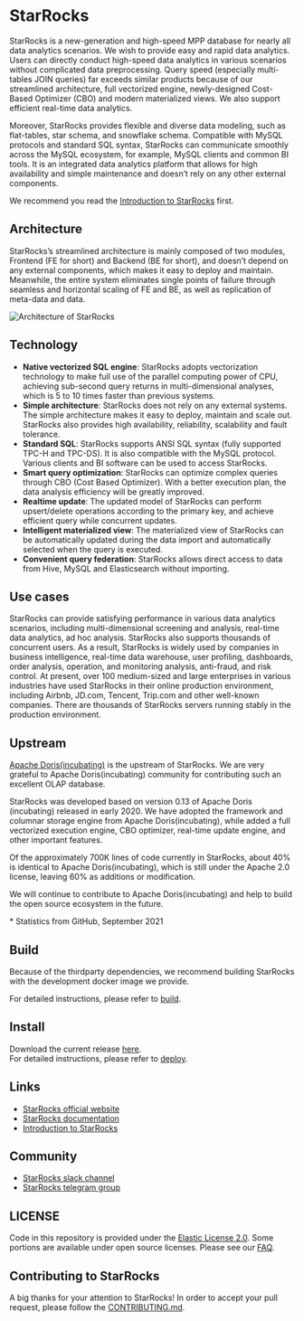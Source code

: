 # StarRocks

StarRocks is a new-generation and high-speed MPP database for nearly all data analytics scenarios. We wish to provide easy and rapid data analytics. Users can directly conduct high-speed data analytics in various scenarios without complicated data preprocessing. Query speed (especially multi-tables JOIN queries) far exceeds similar products because of our streamlined architecture, full vectorized engine, newly-designed Cost-Based Optimizer (CBO) and modern materialized views. We also support efficient real-time data analytics. 

Moreover, StarRocks provides flexible and diverse data modeling, such as flat-tables, star schema, and snowflake schema. Compatible with MySQL protocols and standard SQL syntax, StarRocks can communicate smoothly across the MySQL ecosystem, for example, MySQL clients and common BI tools. It is an integrated data analytics platform that allows for high availability and simple maintenance and doesn’t rely on any other external components.

We recommend you read the [Introduction to StarRocks](https://starrocks.medium.com/introduction-to-starrocks-7bda3474e0e7?source=friends_link&sk=1288c0abc7cde1ac3a38f8e4d865b178) first. 

## Architecture
StarRocks’s streamlined architecture is mainly composed of two modules, Frontend (FE for short) and Backend (BE for short), and doesn’t depend on any external components, which makes it easy to deploy and maintain. Meanwhile, the entire system eliminates single points of failure through seamless and horizontal scaling of FE and BE, as well as replication of meta-data and data.

![Architecture of StarRocks](https://miro.medium.com/max/1400/1*Fjk8u6a39fvegV_q2_ZRyw.png)

## Technology

* **Native vectorized SQL engine**: StarRocks adopts vectorization technology to make full use of the parallel computing power of CPU, achieving sub-second query returns in multi-dimensional analyses, which is 5 to 10 times faster than previous systems.
* **Simple architecture**: StarRocks does not rely on any external systems. The simple architecture makes it easy to deploy, maintain and scale out. StarRocks also provides high availability, reliability, scalability and fault tolerance.
* **Standard SQL**: StarRocks supports ANSI SQL syntax (fully supported TPC-H and TPC-DS). It is also compatible with the MySQL protocol. Various clients and BI software can be used to access StarRocks.
* **Smart query optimization**: StarRocks can optimize complex queries through CBO (Cost Based Optimizer). With a better execution plan, the data analysis efficiency will be greatly improved.
* **Realtime update**: The updated model of StarRocks can perform upsert/delete operations according to the primary key, and achieve efficient query while concurrent updates.
* **Intelligent materialized view**: The materialized view of StarRocks can be automatically updated during the data import and automatically selected when the query is executed.
* **Convenient query federation**: StarRocks allows direct access to data from Hive, MySQL and Elasticsearch without importing.

## Use cases

StarRocks can provide satisfying performance in various data analytics scenarios, including multi-dimensional screening and analysis, real-time data analytics, ad hoc analysis. StarRocks also supports thousands of concurrent users. As a result, StarRocks is widely used by companies in business intelligence, real-time data warehouse, user profiling, dashboards, order analysis, operation, and monitoring analysis, anti-fraud, and risk control. At present, over 100 medium-sized and large enterprises in various industries have used StarRocks in their online production environment, including Airbnb, JD.com, Tencent, Trip.com and other well-known companies. There are thousands of StarRocks servers running stably in the production environment.

## Upstream

[Apache Doris(incubating)](https://github.com/apache/incubator-doris) is the upstream of StarRocks. We are very grateful to Apache Doris(incubating) community for contributing such an excellent OLAP database.

StarRocks was developed based on version 0.13 of Apache Doris (incubating) released in early 2020. We have adopted the framework and columnar storage engine from Apache Doris(incubating), while added a full vectorized execution engine, CBO optimizer, real-time update engine, and other important features. 

Of the approximately 700K lines of code currently in StarRocks, about 40% is identical to Apache Doris(incubating), which is still under the Apache 2.0 license, leaving 60% as additions or modification.

We will continue to contribute to Apache Doris(incubating) and help to build the open source ecosystem in the future. 

\* Statistics from GitHub, September 2021

## Build

Because of the thirdparty dependencies, we recommend building StarRocks with the development docker image we provide.

For detailed instructions, please refer to [build](https://github.com/StarRocks/docs/blob/main/administration/Build_in_docker.md).

## Install

Download the current release [here](https://www.starrocks.com/en-US/download/community).  
For detailed instructions, please refer to [deploy](https://github.com/StarRocks/docs/blob/master/quick_start/Deploy.md).

## Links

* [StarRocks official website](https://www.starrocks.com)
* [StarRocks documentation](https://docs.starrocks.com)
* [Introduction to StarRocks](https://starrocks.medium.com/introduction-to-starrocks-7bda3474e0e7?source=friends_link&sk=1288c0abc7cde1ac3a38f8e4d865b178)

## Community
* [StarRocks slack channel](https://join.slack.com/t/starrocks/shared_invite/zt-z5zxqr0k-U5lrTVlgypRIV8RbnCIAzg)
* [StarRocks telegram group](https://t.me/joinchat/73R83y0JOnJkMTll)

## LICENSE

Code in this repository is provided under the [Elastic License 2.0](https://www.elastic.co/cn/licensing/elastic-license). Some portions are available under open source licenses. Please see our [FAQ](https://www.starrocks.com/en-US/product/license-FAQ).

## Contributing to StarRocks

A big thanks for your attention to StarRocks! 
In order to accept your pull request, please follow the [CONTRIBUTING.md](CONTRIBUTING.md).
